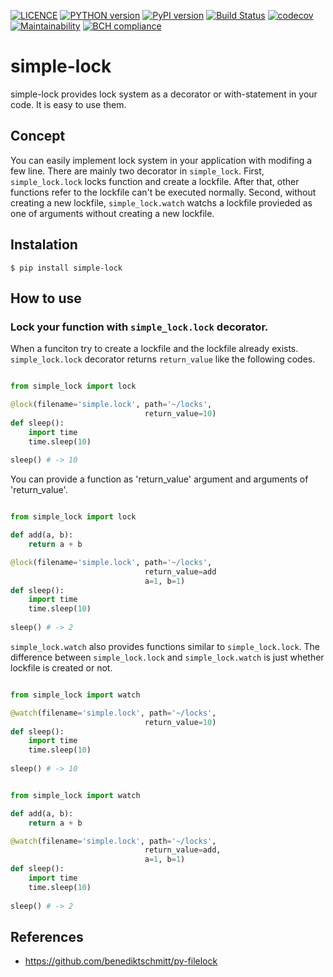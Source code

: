 [![LICENCE](https://img.shields.io/badge/LICENCE-MIT-brightgreen.svg)](https://github.com/0h-n0/simple-lock)
[![PYTHON version](https://img.shields.io/badge/python-3.5,3.6-blue.svg)](https://github.com/0h-n0/simple-lock)
[![PyPI version](https://img.shields.io/pypi/v/simple-lock.svg)](https://badge.fury.io/py/simple-lock)
[![Build Status](https://travis-ci.org/0h-n0/simple-lock.svg?branch=master)](https://travis-ci.org/0h-n0/simple-lock)
[![codecov](https://codecov.io/gh/0h-n0/simple-lock/branch/master/graph/badge.svg)](https://codecov.io/gh/0h-n0/simple-lock)
[![Maintainability](https://api.codeclimate.com/v1/badges/9a8b4b39d3673ccb6db6/maintainability)](https://codeclimate.com/github/0h-n0/simple-lock/maintainability)
[![BCH compliance](https://bettercodehub.com/edge/badge/0h-n0/simple-lock?branch=master)](https://bettercodehub.com/)



# simple-lock

simple-lock provides lock system as a decorator or with-statement in your code. It is easy to use them.

## Concept

You can easily implement lock system in your application with modifing a few line. There are mainly two decorator in `simple_lock`. First, `simple_lock.lock` locks function and create a lockfile. After that, other functions refer to the lockfile can't be executed normally. Second, without creating a new lockfile, `simple_lock.watch` watchs a lockfile provieded as one of arguments without creating a new lockfile. 

## Instalation

```shell
$ pip install simple-lock
```

## How to use

### Lock your function with `simple_lock.lock` decorator.

When a funciton try to create a lockfile and the lockfile already exists. `simple_lock.lock` decorator returns `return_value` like the following codes. 

```test.py

from simple_lock import lock

@lock(filename='simple.lock', path='~/locks',
                              return_value=10)
def sleep():
    import time
    time.sleep(10)
    
sleep() # -> 10
```

You can provide a function as 'return_value' argument and arguments of 'return_value'.

```test.py

from simple_lock import lock

def add(a, b):
    return a + b

@lock(filename='simple.lock', path='~/locks',
                              return_value=add
                              a=1, b=1)
def sleep():
    import time
    time.sleep(10)
    
sleep() # -> 2
```

`simple_lock.watch` also provides functions similar to `simple_lock.lock`. The difference between `simple_lock.lock` and `simple_lock.watch` is just whether lockfile is created or not.

```test.py

from simple_lock import watch

@watch(filename='simple.lock', path='~/locks',
                              return_value=10)
def sleep():
    import time
    time.sleep(10)
    
sleep() # -> 10
```

```test.py

from simple_lock import watch

def add(a, b):
    return a + b

@watch(filename='simple.lock', path='~/locks',
                              return_value=add,
                              a=1, b=1)
def sleep():
    import time
    time.sleep(10)
    
sleep() # -> 2
```

## References

* https://github.com/benediktschmitt/py-filelock